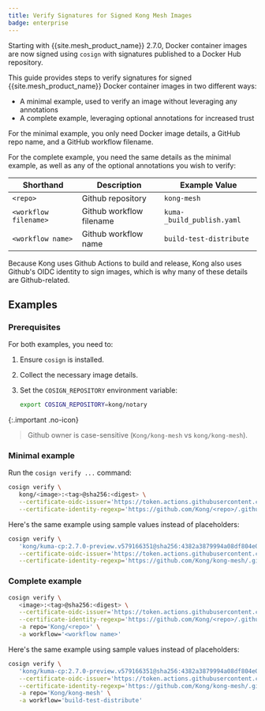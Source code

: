 ```yaml
---
title: Verify Signatures for Signed Kong Mesh Images
badge: enterprise
---
```


Starting with {{site.mesh_product_name}} 2.7.0, Docker container images are now signed using `cosign` with signatures published to a Docker Hub repository.

This guide provides steps to verify signatures for signed {{site.mesh_product_name}} Docker container images in two different ways:

* A minimal example, used to verify an image without leveraging any annotations
* A complete example, leveraging optional annotations for increased trust

For the minimal example, you only need Docker image details, a GitHub repo name, and a GitHub workflow filename.

For the complete example, you need the same details as the minimal example, as well as any of the optional annotations you wish to verify:

| Shorthand | Description | Example Value |
|---|---|---|
| `<repo>` | Github repository | `kong-mesh` |
| `<workflow filename>` | Github workflow filename | `kuma-_build_publish.yaml` |
| `<workflow name>` | Github workflow name | `build-test-distribute` |

Because Kong uses Github Actions to build and release, Kong also uses Github's OIDC identity to sign images, which is why many of these details are Github-related.

## Examples

### Prerequisites

For both examples, you need to:

1. Ensure `cosign` is installed.

2. Collect the necessary image details.

3. Set the `COSIGN_REPOSITORY` environment variable:

   ```sh
   export COSIGN_REPOSITORY=kong/notary
   ```

{:.important .no-icon}
> Github owner is case-sensitive (`Kong/kong-mesh` vs `kong/kong-mesh`).

### Minimal example

Run the `cosign verify ...` command:

```sh
cosign verify \
   kong/<image>:<tag>@sha256:<digest> \
   --certificate-oidc-issuer='https://token.actions.githubusercontent.com' \
   --certificate-identity-regexp='https://github.com/Kong/<repo>/.github/workflows/<workflow filename>'
```

Here's the same example using sample values instead of placeholders:

```sh
cosign verify \
   'kong/kuma-cp:2.7.0-preview.v579166351@sha256:4382a3879994a08df804e0007431907d014f9d4899efb4fb5cedf292f14e6a4a' \
   --certificate-oidc-issuer='https://token.actions.githubusercontent.com' \
   --certificate-identity-regexp='https://github.com/Kong/kong-mesh/.github/workflows/kuma-_build_publish.yaml'
```

### Complete example

```sh
cosign verify \
   <image>:<tag>@sha256:<digest> \
   --certificate-oidc-issuer='https://token.actions.githubusercontent.com' \
   --certificate-identity-regexp='https://github.com/Kong/<repo>/.github/workflows/<workflow filename>' \
   -a repo='Kong/<repo>' \
   -a workflow='<workflow name>'
```

Here's the same example using sample values instead of placeholders:

```sh
cosign verify \
   'kong/kuma-cp:2.7.0-preview.v579166351@sha256:4382a3879994a08df804e0007431907d014f9d4899efb4fb5cedf292f14e6a4a' \
   --certificate-oidc-issuer='https://token.actions.githubusercontent.com' \
   --certificate-identity-regexp='https://github.com/Kong/kong-mesh/.github/workflows/kuma-_build_publish.yaml' \
   -a repo='Kong/kong-mesh' \
   -a workflow='build-test-distribute'
```
